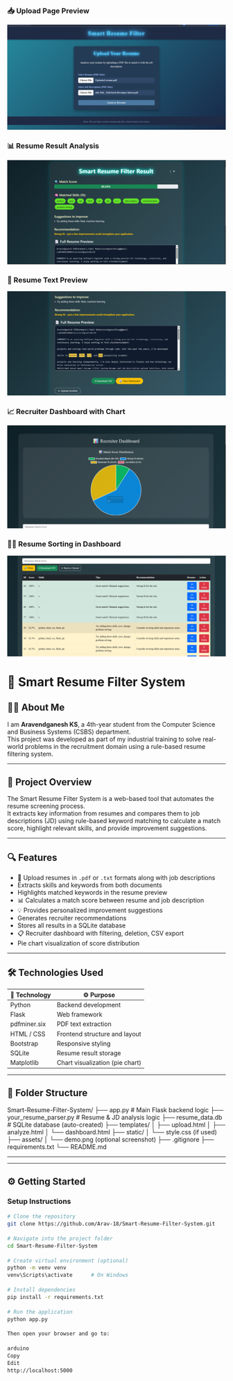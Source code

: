 ### 📥 Upload Page Preview
![Upload Page](assets/Upload_resume_preview.png)

### 📊 Resume Result Analysis
![Resume Result](assets/reume_result_preview.png)

### 📄 Resume Text Preview
![Resume Preview](assets/resume_preview.png)

### 📈 Recruiter Dashboard with Chart
![Chart](assets/recruiter_chart.png)

### 🧑‍💼 Resume Sorting in Dashboard
![Dashboard Sorting](assets/recruiter_dashboard_resume_sort.png)

# 🧠 Smart Resume Filter System

## 👨‍💻 About Me

I am **Aravendganesh KS**, a 4th-year student from the Computer Science and Business Systems (CSBS) department.  
This project was developed as part of my industrial training to solve real-world problems in the recruitment domain using a rule-based resume filtering system.

---

## 🚀 Project Overview

The Smart Resume Filter System is a web-based tool that automates the resume screening process.  
It extracts key information from resumes and compares them to job descriptions (JD) using rule-based keyword matching to calculate a match score, highlight relevant skills, and provide improvement suggestions.

---

## 🔍 Features

- 📄 Upload resumes in `.pdf` or `.txt` formats along with job descriptions
-  Extracts skills and keywords from both documents
-  Highlights matched keywords in the resume preview
- 📊 Calculates a match score between resume and job description
- 💡 Provides personalized improvement suggestions
-  Generates recruiter recommendations
-  Stores all results in a SQLite database
- 📋 Recruiter dashboard with filtering, deletion, CSV export
-  Pie chart visualization of score distribution

---

## 🛠 Technologies Used

| 🧪 Technology    | ⚙️ Purpose                              |
|------------------|------------------------------------------|
| Python           | Backend development                     |
| Flask            | Web framework                           |
| pdfminer.six     | PDF text extraction                     |
| HTML / CSS       | Frontend structure and layout           |
| Bootstrap        | Responsive styling                      |
| SQLite           | Resume result storage                   |
| Matplotlib       | Chart visualization (pie chart)         |

---

## 📁 Folder Structure


Smart-Resume-Filter-System/
├── app.py # Main Flask backend logic
├── your_resume_parser.py # Resume & JD analysis logic
├── resume_data.db # SQLite database (auto-created)
├── templates/
│ ├── upload.html
│ ├── analyze.html
│ └── dashboard.html
├── static/
│ └── style.css (if used)
├── assets/
│ └── demo.png (optional screenshot)
├── .gitignore
├── requirements.txt
└── README.md


-----------------------------------------------------------------------------

---

## ⚙️ Getting Started

### Setup Instructions

```bash
# Clone the repository
git clone https://github.com/Arav-18/Smart-Resume-Filter-System.git

# Navigate into the project folder
cd Smart-Resume-Filter-System

# Create virtual environment (optional)
python -m venv venv
venv\Scripts\activate      # On Windows

# Install dependencies
pip install -r requirements.txt

# Run the application
python app.py

Then open your browser and go to:

arduino
Copy
Edit
http://localhost:5000

